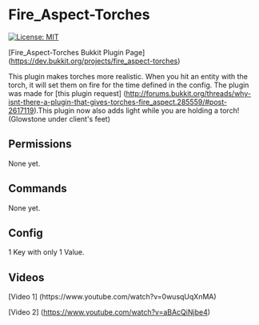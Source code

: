 # Fire_Aspect-Torches

[![License: MIT](https://img.shields.io/badge/License-MIT-yellow.svg)](https://opensource.org/licenses/MIT)

[Fire_Aspect-Torches Bukkit Plugin Page] (https://dev.bukkit.org/projects/fire_aspect-torches)

This plugin makes torches more realistic. When you hit an entity with the torch, it will set them on fire for the time defined in the config. The plugin was made for [this plugin request] (http://forums.bukkit.org/threads/why-isnt-there-a-plugin-that-gives-torches-fire_aspect.285559/#post-2617119).This plugin now also adds light while you are holding a torch! (Glowstone under client's feet)

<h2>Permissions</h2>
None yet.

<h2>Commands</h2>
None yet.

<h2>Config</h2>
1 Key with only 1 Value.

<h2>Videos</h2>
[Video 1] (https://www.youtube.com/watch?v=0wusqUqXnMA)

[Video 2] (https://www.youtube.com/watch?v=aBAcQiNjbe4)
